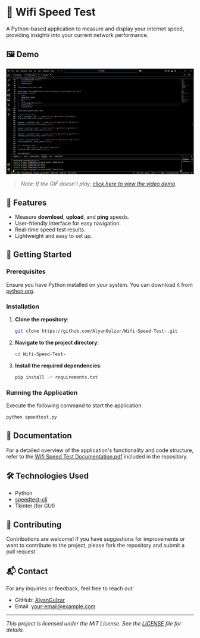 # 📶 Wifi Speed Test

A Python-based application to measure and display your internet speed, providing insights into your current network performance.

## 🖼️ Demo

![Wifi Speed Test Demo](WifiSpeedTest%20demo.gif)

> *Note: If the GIF doesn't play, [click here to view the video demo](https://github.com/AlyanGulzar/Wifi-Speed-Test-/blob/main/Wifi%20Speed%20Test%20Demo%20Vid.mp4).*

## 🧰 Features

- Measure **download**, **upload**, and **ping** speeds.
- User-friendly interface for easy navigation.
- Real-time speed test results.
- Lightweight and easy to set up.

## 🚀 Getting Started

### Prerequisites

Ensure you have Python installed on your system. You can download it from [python.org](https://www.python.org/downloads/).

### Installation

1. **Clone the repository**:
   ```bash
   git clone https://github.com/AlyanGulzar/Wifi-Speed-Test-.git
   ```

2. **Navigate to the project directory**:
   ```bash
   cd Wifi-Speed-Test-
   ```

3. **Install the required dependencies**:
   ```bash
   pip install -r requirements.txt
   ```

### Running the Application

Execute the following command to start the application:

```bash
python speedtest.py
```

## 📄 Documentation

For a detailed overview of the application's functionality and code structure, refer to the [Wifi Speed Test Documentation.pdf](https://github.com/AlyanGulzar/Wifi-Speed-Test-/blob/main/Wifi%20Speed%20Test%20Documentation.pdf) included in the repository.

## 🛠️ Technologies Used

- Python
- [speedtest-cli](https://github.com/sivel/speedtest-cli)
- Tkinter (for GUI)

## 🤝 Contributing

Contributions are welcome! If you have suggestions for improvements or want to contribute to the project, please fork the repository and submit a pull request.

## 📬 Contact

For any inquiries or feedback, feel free to reach out:

- GitHub: [AlyanGulzar](https://github.com/AlyanGulzar)
- Email: [your-email@example.com](alyangulzar149@gmail.com)

---

*This project is licensed under the MIT License. See the [LICENSE](LICENSE) file for details.*
